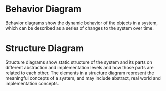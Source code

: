 # Behavior Diagram
Behavior diagrams show the dynamic behavior of the objects in a system, which can be described as a series of changes to the system over time.

# Structure Diagram
Structure diagrams show static structure of the system and its parts on different abstraction and implementation levels and how those parts are related to each other. The elements in a structure diagram represent the meaningful concepts of a system, and may include abstract, real world and implementation concepts. 

